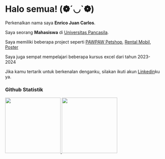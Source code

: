 # Halo semua! (❁´◡`❁)

Perkenalkan nama saya **Enrico Juan Carlos**.<br>

Saya seorang **Mahasiswa** di [Universitas Pancasila](https://univpancasila.ac.id/).<br>

Saya memiliki beberapa project seperti [PAWPAW Petshop](https://ricoviel.github.io/PawPaw-Petshop/), [Rental Mobil](https://carrentineve.000webhostapp.com/), [Poster](https://ricoviel.github.io/Poster/)

Saya juga sempat mempelajari beberapa kursus excel dari tahun 2023-2024

Jika kamu tertarik untuk berkenalan denganku, silakan ikuti akun [Linkedin](https://www.linkedin.com/in/enrico-juan-carlos-204484268)ku ya.

### Github Statistik
<p align="left">
<a href="https://github.com/Ricoviel">
  <img height="180em" src="https://github-readme-stats-eight-theta.vercel.app/api?username=penuliscode&show_icons=true&theme=algolia&include_all_commits=true&count_private=true"/>
  <img height="180em" src="https://github-readme-stats-eight-theta.vercel.app/api/top-langs/?username=penuliscode&layout=compact&theme=algolia"/>
</a>
</p>


<!--
**Ricoviel/Ricoviel** is a ✨ _special_ ✨ repository because its `README.md` (this file) appears on your GitHub profile.

Here are some ideas to get you started:

- 🔭 I’m currently working on ...
- 🌱 I’m currently learning ...
- 👯 I’m looking to collaborate on ...
- 🤔 I’m looking for help with ...
- 💬 Ask me about ...
- 📫 How to reach me: ...
- 😄 Pronouns: ...
- ⚡ Fun fact: ...
-->

